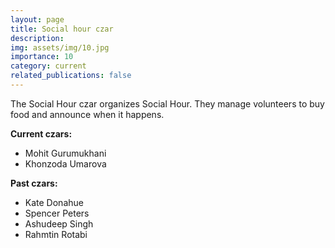 ```yaml
---
layout: page
title: Social hour czar
description:
img: assets/img/10.jpg
importance: 10
category: current
related_publications: false
---
```


The Social Hour czar organizes Social Hour. They manage volunteers to buy food and announce when it happens.

**Current czars:**

- Mohit Gurumukhani
- Khonzoda Umarova

**Past czars:**

- Kate Donahue
- Spencer Peters
- Ashudeep Singh
- Rahmtin Rotabi
